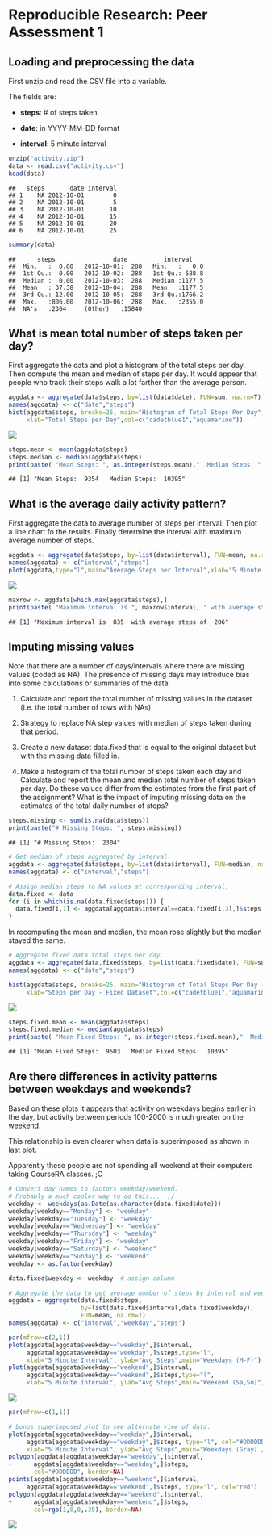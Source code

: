 # Reproducible Research: Peer Assessment 1


## Loading and preprocessing the data

First unzip and read the CSV file into a variable.

The fields are:

+ **steps**: # of steps taken

+ **date**: in YYYY-MM-DD format

+ **interval**: 5 minute interval


```r
unzip("activity.zip")
data <- read.csv("activity.csv")
head(data)
```

```
##   steps       date interval
## 1    NA 2012-10-01        0
## 2    NA 2012-10-01        5
## 3    NA 2012-10-01       10
## 4    NA 2012-10-01       15
## 5    NA 2012-10-01       20
## 6    NA 2012-10-01       25
```

```r
summary(data)
```

```
##      steps                date          interval     
##  Min.   :  0.00   2012-10-01:  288   Min.   :   0.0  
##  1st Qu.:  0.00   2012-10-02:  288   1st Qu.: 588.8  
##  Median :  0.00   2012-10-03:  288   Median :1177.5  
##  Mean   : 37.38   2012-10-04:  288   Mean   :1177.5  
##  3rd Qu.: 12.00   2012-10-05:  288   3rd Qu.:1766.2  
##  Max.   :806.00   2012-10-06:  288   Max.   :2355.0  
##  NA's   :2304     (Other)   :15840
```

## What is mean total number of steps taken per day?

First aggregate the data and plot a histogram of the total steps per day.  Then compute the mean and median of steps per day.  It would appear that people who track their steps walk a lot farther than the average person.


```r
aggdata <- aggregate(data$steps, by=list(data$date), FUN=sum, na.rm=T)
names(aggdata) <- c("date","steps")
hist(aggdata$steps, breaks=25, main="Histogram of Total Steps Per Day", 
     xlab="Total Steps per Day",col=c("cadetblue1","aquamarine"))
```

![](PA1_template_files/figure-html/unnamed-chunk-2-1.png)<!-- -->

```r
steps.mean <- mean(aggdata$steps)
steps.median <- median(aggdata$steps)
print(paste( "Mean Steps: ", as.integer(steps.mean),"  Median Steps: ", steps.median))
```

```
## [1] "Mean Steps:  9354   Median Steps:  10395"
```

## What is the average daily activity pattern?

First aggregate the data to average number of steps per interval.  Then plot a line chart fo the results.  Finally determine the interval with maximum average number of steps.


```r
aggdata <- aggregate(data$steps, by=list(data$interval), FUN=mean, na.rm=T)
names(aggdata) <- c("interval","steps")
plot(aggdata,type="l",main="Average Steps per Interval",xlab="5 Minute Interval",ylab="Average Steps")
```

![](PA1_template_files/figure-html/unnamed-chunk-3-1.png)<!-- -->

```r
maxrow <- aggdata[which.max(aggdata$steps),]
print(paste( "Maximum interval is ", maxrow$interval, " with average steps of ", as.integer(maxrow$steps)))
```

```
## [1] "Maximum interval is  835  with average steps of  206"
```

## Imputing missing values

Note that there are a number of days/intervals where there are missing values (coded as NA). The presence of missing days may introduce bias into some calculations or summaries of the data.

1. Calculate and report the total number of missing values in the dataset (i.e. the total number of rows with NAs)

2. Strategy to replace NA step values with median of steps taken during that period.

3. Create a new dataset data.fixed that is equal to the original dataset but with the missing data filled in.

4. Make a histogram of the total number of steps taken each day and Calculate and report the mean and median total number of steps taken per day. Do these values differ from the estimates from the first part of the assignment? What is the impact of imputing missing data on the estimates of the total daily number of steps?


```r
steps.missing <- sum(is.na(data$steps))
print(paste("# Missing Steps: ", steps.missing))
```

```
## [1] "# Missing Steps:  2304"
```

```r
# Get median of steps aggregated by interval.
aggdata <- aggregate(data$steps, by=list(data$interval), FUN=median, na.rm=T)
names(aggdata) <- c("interval","steps")

# Assign median steps to NA values at corresponding interval.
data.fixed <- data
for (i in which(is.na(data.fixed$steps))) {
  data.fixed[i,1] <- aggdata[aggdata$interval==data.fixed[i,3],]$steps
}
```

In recomputing the mean and median, the mean rose slightly but the median stayed the same.


```r
# Aggregate fixed data total steps per day.
aggdata <- aggregate(data.fixed$steps, by=list(data.fixed$date), FUN=sum, na.rm=T)
names(aggdata) <- c("date","steps")

hist(aggdata$steps, breaks=25, main="Histogram of Total Steps Per Day - Fixed", 
     xlab="Steps per Day - Fixed Dataset",col=c("cadetblue1","aquamarine"))
```

![](PA1_template_files/figure-html/unnamed-chunk-5-1.png)<!-- -->

```r
steps.fixed.mean <- mean(aggdata$steps)
steps.fixed.median <- median(aggdata$steps)
print(paste( "Mean Fixed Steps: ", as.integer(steps.fixed.mean),"  Median Fixed Steps: ", steps.fixed.median))
```

```
## [1] "Mean Fixed Steps:  9503   Median Fixed Steps:  10395"
```
## Are there differences in activity patterns between weekdays and weekends?

Based on these plots it appears that activity on weekdays begins earlier in the day, but activity between periods 100-2000 is much greater on the weekend.

This relationship is even clearer when data is superimposed as shown in last plot.

Apparently these people are not spending all weekend at their computers taking CourseRA classes.  ;O


```r
# Convert day names to factors weekday/weekend.
# Probably a much cooler way to do this...  ;/
weekday <- weekdays(as.Date(as.character(data.fixed$date)))
weekday[weekday=="Monday"] <- "weekday"
weekday[weekday=="Tuesday"] <- "weekday"
weekday[weekday=="Wednesday"] <- "weekday"
weekday[weekday=="Thursday"] <- "weekday"
weekday[weekday=="Friday"] <- "weekday"
weekday[weekday=="Saturday"] <- "weekend"
weekday[weekday=="Sunday"] <- "weekend"
weekday <- as.factor(weekday)

data.fixed$weekday <- weekday  # assign column

# Aggregate the data to get average number of steps by interval and weekday factor.
aggdata = aggregate(data.fixed$steps,
                    by=list(data.fixed$interval,data.fixed$weekday),
                    FUN=mean, na.rm=T)
names(aggdata) <- c("interval","weekday","steps")

par(mfrow=c(2,1))
plot(aggdata[aggdata$weekday=="weekday",]$interval,
     aggdata[aggdata$weekday=="weekday",]$steps,type="l",
     xlab="5 Minute Interval", ylab="Avg Steps",main="Weekdays (M-F)")
plot(aggdata[aggdata$weekday=="weekend",]$interval,
     aggdata[aggdata$weekday=="weekend",]$steps,type="l",
     xlab="5 Minute Interval", ylab="Avg Steps",main="Weekend (Sa,Su)")
```

![](PA1_template_files/figure-html/unnamed-chunk-6-1.png)<!-- -->

```r
par(mfrow=c(1,1))

# bonus superimposed plot to see alternate view of data.
plot(aggdata[aggdata$weekday=="weekday",]$interval,
     aggdata[aggdata$weekday=="weekday",]$steps, type="l", col="#DDDDDD",
     xlab="5 Minute Interval", ylab="Avg Steps",main="Weekdays (Gray) / Weekend (Red)")
polygon(aggdata[aggdata$weekday=="weekday",]$interval,
+      aggdata[aggdata$weekday=="weekday",]$steps, 
       col="#DDDDDD", border=NA)
points(aggdata[aggdata$weekday=="weekend",]$interval,
     aggdata[aggdata$weekday=="weekend",]$steps, type="l", col="red")
polygon(aggdata[aggdata$weekday=="weekend",]$interval,
+      aggdata[aggdata$weekday=="weekend",]$steps, 
       col=rgb(1,0,0,.35), border=NA)
```

![](PA1_template_files/figure-html/unnamed-chunk-6-2.png)<!-- -->

